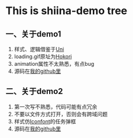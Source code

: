 # This is shiina-demo tree 

## 一、关于demo1
 1. 样式、逻辑借鉴于[Uni][1]
 2. loading.gif原址为[Hokori][2]
 3. animation属性不太熟悉，有点bug
 4. 源码在[我的github里][3]

[1]: https://github.com/Unicorn-NightFury/Front-end-aesthetics/tree/Demo_1
[2]: https://hokori.online/image/loading.gif
[3]: https://github.com/LIAO-QI/Shiina-repository/tree/shiina-demo/demo1

## 二、关于demo2

 1. 第一次写不熟悉，代码可能有点冗余
  2. 不要以文件方式打开，否则会有跨域问题
  3. 样式仿[Iconfont][1]的任务弹框
  4. 源码在[我的github里][2]

[1]: https://www.iconfont.cn/
[2]: https://github.com/LIAO-QI/Shiina-repository/tree/shiina-demo/demo2